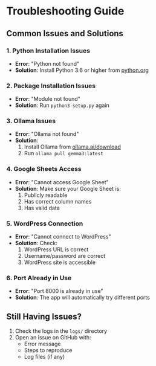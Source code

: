 # Troubleshooting Guide

## Common Issues and Solutions

### 1. Python Installation Issues
- **Error**: "Python not found"
- **Solution**: Install Python 3.6 or higher from [python.org](https://www.python.org/downloads/)

### 2. Package Installation Issues
- **Error**: "Module not found"
- **Solution**: Run `python3 setup.py` again

### 3. Ollama Issues
- **Error**: "Ollama not found"
- **Solution**: 
  1. Install Ollama from [ollama.ai/download](https://ollama.ai/download)
  2. Run `ollama pull gemma3:latest`

### 4. Google Sheets Access
- **Error**: "Cannot access Google Sheet"
- **Solution**: Make sure your Google Sheet is:
  1. Publicly readable
  2. Has correct column names
  3. Has valid data

### 5. WordPress Connection
- **Error**: "Cannot connect to WordPress"
- **Solution**: Check:
  1. WordPress URL is correct
  2. Username/password are correct
  3. WordPress site is accessible

### 6. Port Already in Use
- **Error**: "Port 8000 is already in use"
- **Solution**: The app will automatically try different ports

## Still Having Issues?

1. Check the logs in the `logs/` directory
2. Open an issue on GitHub with:
   - Error message
   - Steps to reproduce
   - Log files (if any) 